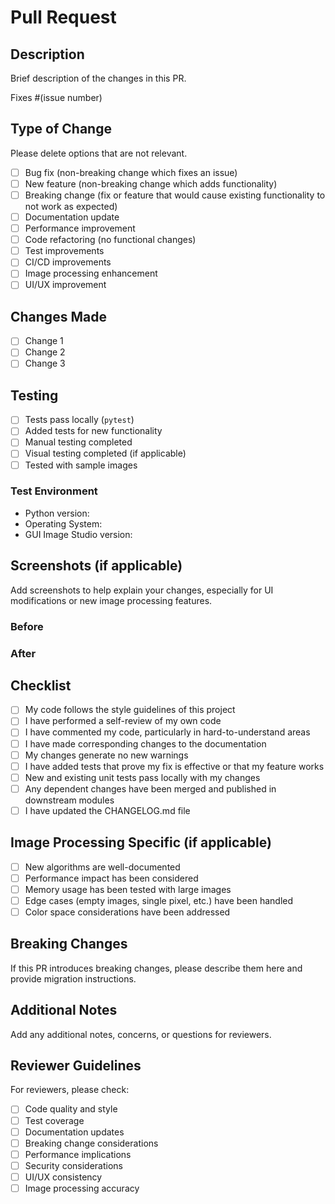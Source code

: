 # Pull Request

## Description

Brief description of the changes in this PR.

Fixes #(issue number)

## Type of Change

Please delete options that are not relevant.

- [ ] Bug fix (non-breaking change which fixes an issue)
- [ ] New feature (non-breaking change which adds functionality)
- [ ] Breaking change (fix or feature that would cause existing functionality to not work as expected)
- [ ] Documentation update
- [ ] Performance improvement
- [ ] Code refactoring (no functional changes)
- [ ] Test improvements
- [ ] CI/CD improvements
- [ ] Image processing enhancement
- [ ] UI/UX improvement

## Changes Made

- [ ] Change 1
- [ ] Change 2
- [ ] Change 3

## Testing

- [ ] Tests pass locally (`pytest`)
- [ ] Added tests for new functionality
- [ ] Manual testing completed
- [ ] Visual testing completed (if applicable)
- [ ] Tested with sample images

### Test Environment

- Python version:
- Operating System:
- GUI Image Studio version:

## Screenshots (if applicable)

Add screenshots to help explain your changes, especially for UI modifications or new image processing features.

### Before
<!-- Add screenshot of current behavior -->

### After
<!-- Add screenshot of new behavior -->

## Checklist

- [ ] My code follows the style guidelines of this project
- [ ] I have performed a self-review of my own code
- [ ] I have commented my code, particularly in hard-to-understand areas
- [ ] I have made corresponding changes to the documentation
- [ ] My changes generate no new warnings
- [ ] I have added tests that prove my fix is effective or that my feature works
- [ ] New and existing unit tests pass locally with my changes
- [ ] Any dependent changes have been merged and published in downstream modules
- [ ] I have updated the CHANGELOG.md file

## Image Processing Specific (if applicable)

- [ ] New algorithms are well-documented
- [ ] Performance impact has been considered
- [ ] Memory usage has been tested with large images
- [ ] Edge cases (empty images, single pixel, etc.) have been handled
- [ ] Color space considerations have been addressed

## Breaking Changes

If this PR introduces breaking changes, please describe them here and provide migration instructions.

## Additional Notes

Add any additional notes, concerns, or questions for reviewers.

## Reviewer Guidelines

For reviewers, please check:

- [ ] Code quality and style
- [ ] Test coverage
- [ ] Documentation updates
- [ ] Breaking change considerations
- [ ] Performance implications
- [ ] Security considerations
- [ ] UI/UX consistency
- [ ] Image processing accuracy
